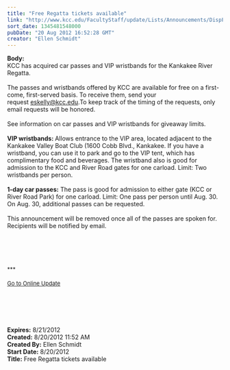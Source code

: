 ```yaml
---
title: "Free Regatta tickets available"
link: "http://www.kcc.edu/FacultyStaff/update/Lists/Announcements/DispForm.aspx?ID=782"
sort_date: 1345481548000
pubDate: "20 Aug 2012 16:52:28 GMT"
creator: "Ellen Schmidt"
---
```


<div><b>Body:</b> <div class="ExternalClass7E7C64C6943A475CA3196FA391CB93D2">
<div>KCC has acquired car passes and VIP wristbands for the Kankakee River Regatta.</div>
<div> </div>
<div>The passes and wristbands offered by KCC are available for free on a first-come, first-served basis. To receive them, send your request <a href="mailto:eskelly@kcc.edu">eskelly@kcc.edu</a>.To keep track of the timing of the requests, only email requests will be honored. </div>
<div> </div>
<div>See information on car passes and VIP wristbands for giveaway limits.</div>
<div> </div>
<div><strong>VIP wristbands: </strong>Allows entrance to the VIP area, located adjacent to the Kankakee Valley Boat Club (1600 Cobb Blvd., Kankakee. If you have a wristband, you can use it to park and go to the VIP tent, which has complimentary food and beverages. The wristband also is good for admission to the KCC and River Road gates for one carload. Limit: Two wristbands per person.</div>
<div> </div>
<div><strong>1-day car passes:</strong> The pass is good for admission to either gate (KCC or River Road Park) for one carload. Limit: One pass per person until Aug. 30. On Aug. 30, additional passes can be requested.</div>
<div><br />This announcement will be removed once all of the passes are spoken for. Recipients will be notified by email.<br /> </div>
<div> </div>
<div><br /> </div>
<div><font size="2"></font> </div>
<div><font size="2">***</font></div>
<div> </div>
<div><font size="2"><a href="/FacultyStaff/update/Pages/dailyupdate.aspx">Go to Online Update</a></font><font size="2"></font></div>
<div> </div>
<p><font size="2"></font> </p>
<p><font size="2"> </p></font></div></div>
<div><b>Expires:</b> 8/21/2012</div>
<div><b>Created:</b> 8/20/2012 11:52 AM</div>
<div><b>Created By:</b> Ellen Schmidt</div>
<div><b>Start Date:</b> 8/20/2012</div>
<div><b>Title:</b> Free Regatta tickets available</div>
